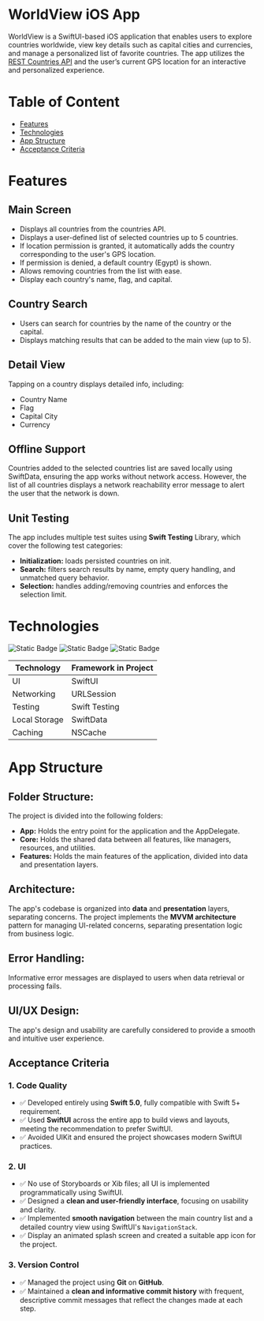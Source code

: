 # WorldView iOS App
WorldView is a SwiftUI-based iOS application that enables users to explore countries worldwide, view key details such as capital cities and currencies, and manage a personalized list of favorite countries. The app utilizes the [REST Countries API](https://restcountries.com/v2/all?fields=name,capital,currencies,flag,flags) and the user’s current GPS location for an interactive and personalized experience.
# Table of Content
  * [Features](#features)
  * [Technologies](#technologies)
  * [App Structure](#app-structure)
  * [Acceptance Criteria](#acceptance-criteria)

# Features
## Main Screen 

  - Displays all countries from the countries API.
  - Displays a user-defined list of selected countries up to 5 countries.
  - If location permission is granted, it automatically adds the country corresponding to the user's GPS location.
  - If permission is denied, a default country (Egypt) is shown.
  - Allows removing countries from the list with ease.
  - Display each country's name, flag, and capital.

## Country Search
- Users can search for countries by the name of the country or the capital.
- Displays matching results that can be added to the main view (up to 5).

## Detail View 
Tapping on a country displays detailed info, including:

  - Country Name
  - Flag
  - Capital City
  - Currency

## Offline Support
Countries added to the selected countries list are saved locally using SwiftData, ensuring the app works without network access. However, the list of all countries displays a network reachability error message to alert the user that the network is down.

## Unit Testing
The app includes multiple test suites using **Swift Testing** Library, which cover the following test categories:

  - **Initialization:** loads persisted countries on init.
  - **Search:** filters search results by name, empty query handling, and unmatched query behavior.
  - **Selection:** handles adding/removing countries and enforces the selection limit.

# Technologies

 ![Static Badge](https://img.shields.io/badge/iOS-17.2-blue)
 ![Static Badge](https://img.shields.io/badge/Swift-5.0-orange)
 ![Static Badge](https://img.shields.io/badge/Xcode-18.2-blue)

|        Technology        |           Framework in Project            |
| ------------------------ | ----------------------------------------- |
| UI                       | SwiftUI                                   |
| Networking               | URLSession                                |
| Testing                  | Swift Testing                             |
| Local Storage            | SwiftData                                 |
| Caching                  | NSCache                                   |


# App Structure

## Folder Structure:
The project is divided into the following folders:

- **App:** Holds the entry point for the application and the AppDelegate.
- **Core:** Holds the shared data between all features, like managers, resources, and utilities.
- **Features:** Holds the main features of the application, divided into data and presentation layers.

## Architecture: 
The app's codebase is organized into **data** and **presentation** layers, separating concerns. The project implements the **MVVM architecture** pattern for managing UI-related concerns, separating presentation logic from business logic.

## Error Handling: 
Informative error messages are displayed to users when data retrieval or processing fails.

## UI/UX Design: 
The app's design and usability are carefully considered to provide a smooth and intuitive user experience.


## Acceptance Criteria

### 1. Code Quality
- ✅ Developed entirely using **Swift 5.0**, fully compatible with Swift 5+ requirement.
- ✅ Used **SwiftUI** across the entire app to build views and layouts, meeting the recommendation to prefer SwiftUI.
- ✅ Avoided UIKit and ensured the project showcases modern SwiftUI practices.

### 2. UI
- ✅ No use of Storyboards or Xib files; all UI is implemented programmatically using SwiftUI.
- ✅ Designed a **clean and user-friendly interface**, focusing on usability and clarity.
- ✅ Implemented **smooth navigation** between the main country list and a detailed country view using SwiftUI's `NavigationStack`.
- ✅ Display an animated splash screen and created a suitable app icon for the project.

### 3. Version Control
- ✅ Managed the project using **Git** on **GitHub**.
- ✅ Maintained a **clean and informative commit history** with frequent, descriptive commit messages that reflect the changes made at each step.


